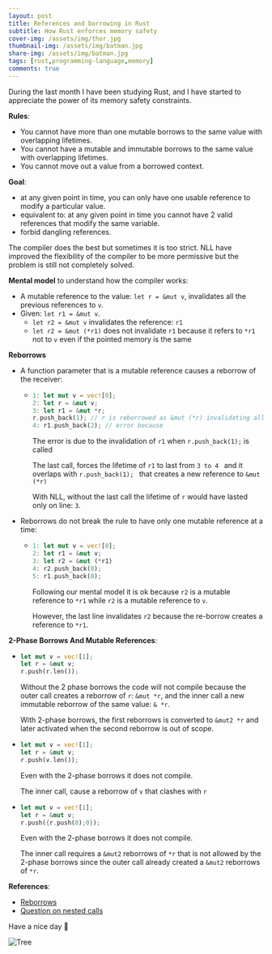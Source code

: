 ```yaml
---
layout: post
title: References and borrowing in Rust
subtitle: How Rust enforces memory safety
cover-img: /assets/img/thor.jpg
thumbnail-img: /assets/img/batman.jpg
share-img: /assets/img/batman.jpg
tags: [rust,programming-language,memory]
comments: true
---
```


During the last month I have been studying Rust, and I have started to appreciate the power of its memory safety constraints.

**Rules**:

- You cannot have more than one mutable borrows to the same value with overlapping lifetimes.
- You cannot have a mutable and immutable borrows to the same value with overlapping lifetimes.
- You cannot move out a value from a borrowed context.

**Goal**:

- at any given point in time, you can only have one usable reference to modify a particular value.
- equivalent to: at any given point in time you cannot have 2 valid  references that modify the same variable.
- forbid dangling references.

The compiler does the best but sometimes it is too strict. NLL have improved the flexibility of the compiler to be more permissive but the problem is still not completely solved.

**Mental model** to understand how the compiler works:

- A  mutable reference to the value: `let r = &mut v`, invalidates all the previous references to `v`.
- Given: `let r1 = &mut v`. 
  - `let r2 = &mut v` invalidates the reference: `r1`
  - `let r2 = &mut (*r1)` does not invalidate `r1` because it refers to `*r1` not to `v` even if the pointed memory is the same

**Reborrows**

- A function parameter that is a mutable reference causes a reborrow of the receiver:

  - ```rust
    1: let mut v = vec![0];
    2: let r = &mut v;
    3: let r1 = &mut *r;
    r.push_back(1); // r is reborrowed as &mut (*r) invalidating all previous references to (*v) -> r1
    4: r1.push_back(2); // error because 
    ```

    The error is due to the invalidation of `r1` when `r.push_back(1);` is called

    The last call, forces the lifetime of `r1` to last from `3 to 4 ` and it overlaps with `r.push_back(1); ` that creates a new reference to `&mut (*r)`

    With NLL, without the last call the lifetime of `r` would have lasted only on line: `3`.

- Reborrows do not break the rule to have only one mutable reference at a time:

  - ```rust
    1: let mut v = vec![0];
    2: let r1 = &mut v;
    3: let r2 = &mut (*r1)
    4: r2.push_back(0);
    5: r1.push_back(0);
    ```

    Following our mental model it is ok because `r2` is a mutable reference to `*r1` while `r2` is a mutable reference to `v`.

    However, the last line invalidates `r2` because the re-borrow creates a reference to `*r1`.



**2-Phase Borrows And Mutable References**:

- ```rust
  let mut v = vec![1];
  let r = &mut v;
  r.push(r.len());
  ```

  Without the 2 phase borrows the code will not compile because the outer call creates a reborrow of `r`: `&mut *r`, and the inner call a new immutable reborrow of the same value: `& *r`. 

  With 2-phase borrows, the first reborrows is converted to `&mut2 *r` and later activated when the second reborrow is out of scope.

- ```rust
  let mut v = vec![1];
  let r = &mut v;
  r.push(v.len());
  ```

  Even with the 2-phase borrows it does not compile.

  The inner call, cause a reborrow of `v` that clashes with `r`

- ```rust
  let mut v = vec![1];
  let r = &mut v;
  r.push({r.push(0);0});
  ```

  Even with the 2-phase borrows it does not compile.

  The inner call requires a `&mut2` reborrows of `*r` that is not allowed by the 2-phase borrows since the outer call already created a `&mut2` reborrows of `*r`.

**References**:

- [Reborrows](https://stackoverflow.com/questions/51015503/why-does-re-borrowing-only-work-on-de-referenced-pointers)
- [Question on nested calls](https://users.rust-lang.org/t/nested-method-calls-with-existing-mutable-references/53345/2)

Have a nice day 🚀 

![Tree](/assets/img/tree.jpg)

